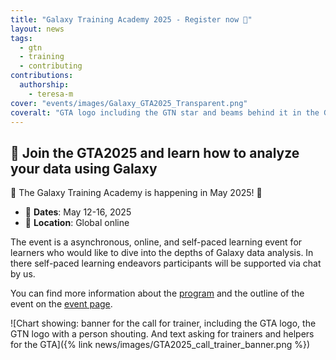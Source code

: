 ```yaml
---
title: "Galaxy Training Academy 2025 - Register now 🎉"
layout: news
tags:
  - gtn
  - training
  - contributing
contributions:
  authorship:
    - teresa-m
cover: "events/images/Galaxy_GTA2025_Transparent.png"
coveralt: "GTA logo including the GTN star and beams behind it in the GTN colors. Additionally the Text: Galaxy Training Academy and GALAXY TRAINING NETWORK and the Galaxy logo." 
---
```


## 🌠 Join the GTA2025 and learn how to analyze your data using Galaxy

🎉 The Galaxy Training Academy is happening in May 2025! 🎉


- 📆 **Dates**:  May 12-16, 2025
- 📍 **Location**:  Global online


The event is a asynchronous, online, and self-paced learning event for learners who would like to dive into the depths of Galaxy data analysis. In there self-paced learning endeavors participants will be supported via chat by us.

You can find more information about the [program](https://training.galaxyproject.org/training-material/events/2025-05-12-galaxy-academy-2025.html#monday-introduction) and the outline of the event on the [event page](https://training.galaxyproject.org/training-material/events/2025-05-12-galaxy-academy-2025.html).


![Chart showing: banner for the call for trainer, including the GTA logo, the GTN logo with a person shouting. And text asking for trainers and helpers for the GTA]({% link news/images/GTA2025_call_trainer_banner.png %})




